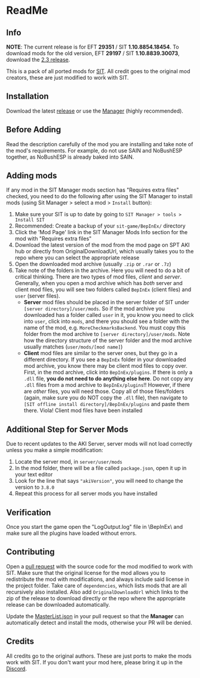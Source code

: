 # ReadMe
## Info
**NOTE**: The current release is for EFT **29351** / SIT **1.10.8854.18454**. To download mods for the old version, EFT **29197** / SIT **1.10.8839.30073**, download the [2.3 release](https://github.com/stayintarkov/SIT-Mod-Ports/releases/tag/2.3).

This is a pack of all ported mods for [SIT](https://github.com/stayintarkov/StayInTarkov.Client). All credit goes to the original mod creators, these are just modified to work with SIT.

## Installation
Download the latest [release](https://github.com/stayintarkov/SIT-Mod-Ports/releases/latest) or use the [Manager](https://github.com/stayintarkov/SIT.Manager.Avalonia) (highly recommended).

## Before Adding
Read the description carefully of the mod you are installing and take note of the mod's requirements. For example, do not use SAIN and NoBushESP together, as NoBushESP is already baked into SAIN.

## Adding mods
If any mod in the SIT Manager mods section has "Requires extra files" checked, you need to do the following after using the SIT Manager to install mods (using Sit Manager > select a mod > `Install` button):
1. Make sure your SIT is up to date by going to `SIT Manager > tools > Install SIT`
2. Recommended: Create a backup of your `sit-game/BepInEx/` directory
3. Click the 'Mod Page' link in the SIT Manager Mods Info section for the mod with "Requires extra files"
4. Download the latest version of the mod from the mod page on SPT AKI hub or directly from OriginalDownloadUrl, which usually takes you to the repo where you can select the appropriate release
5. Open the downloaded mod archive (usually `.zip` or `.rar` or `.7z`)
6. Take note of the folders in the archive. Here you will need to do a bit of critical thinking. There are two types of mod files, _client_ and _server_. Generally, when you open a mod archive which has _both_ server and client mod files, you will see two folders called `BepInEx` (client files) and `user` (server files).
    - **Server** mod files should be placed in the server folder of SIT under `[server directory]/user/mods`. So if the mod archive you downloaded has a folder called `user` in it, you know you need to click into `user`, click into `mods`, and there you should see a folder with the name of the mod, e.g. `MoreCheckmarksBackend`. You must copy this folder from the mod archive to `[server directory]/user/mods`. Note how the directory structure of the server folder and the mod archive usually matches (`user/mods/[mod name]`)
    - **Client** mod files are similar to the server ones, but they go in a different directory. If you see a `BepInEx` folder in your downloaded mod archive, you know there may be client mod files to copy over. First, in the mod archive, click into `BepInEx/plugins`. If there is only a `.dll` file, **you do not need to do anything else here**. Do not copy any `.dll` files from a mod archive to `BepInEx/plugins`!! However, if there are _other_ files, you will need those. Copy all of those files/folders (again, make sure you do NOT copy the `.dll` file), then navigate to `[SIT offline install directory]/BepInEx/plugins` and paste them there. Viola! Client mod files have been installed

## Additional Step for Server Mods
Due to recent updates to the AKI Server, server mods will not load correctly unless you make a simple modification:
1. Locate the server mod, in `server/user/mods`
2. In the mod folder, there will be a file called `package.json`, open it up in your text editor
3. Look for the line that says `"akiVersion"`, you will need to change the version to `3.8.0`
4. Repeat this process for all server mods you have installed

## Verification
Once you start the game open the "LogOutput.log" file in \BepInEx\ and make sure all the plugins have loaded without errors.

## Contributing
Open a [pull request](https://github.com/stayintarkov/SIT.Manager/pulls) with the source code for the mod modified to work with SIT. Make sure that the original license for the mod allows you to redistribute the mod with modifications, and always include said license in the project folder.
Take care of `dependencies`, which lists mods that are all recursively also installed. Also add `OriginalDownloadUrl` which links to the zip of the release to download directly or the repo where the appropriate release can be downloaded automatically.

Update the [MasterList.json](https://github.com/stayintarkov/SIT-Mod-Ports/blob/master/MasterList.json) in your pull request so that the **Manager** can automatically detect and install the mods, otherwise your PR will be denied.

## Credits
All credits go to the original authors. These are just ports to make the mods work with SIT.
If you don't want your mod here, please bring it up in the [Discord](https://discord.gg/f4CN4n3nP2).
